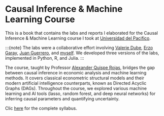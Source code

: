 # Causal Inference & Machine Learning Course

This is a book that contains the labs and reports I elaborated for the Causal Inference & Machine Learning course I took at <a href='https://www.up.edu.pe/' target='_blank'>Universidad del Pacifico</a>.

:::{note}
The labs were a collaborative effort involving <a href='https://vedube.github.io/' target='_blank'>Valerie Dube</a>, <a href='https://erzof.github.io/Presentacion/' target='_blank'>Erzo Garay</a>, <a href='https://github.com/juanguerrerocu/' target='_blank'>Juan Guerrero</a>, and <a href='https://mvillalbao.github.io/' target='_blank'>myself</a>. 
We developed three versions of the labs, implemented in Python, R, and Julia.
:::

The course, taught by Professor <a href='https://alexanderquispe.github.io/' target='_blank'>Alexander Quispe Rojas</a>, bridges the gap between causal inference in economic analysis and machine learning methods. It covers classical econometric structural models and their modern artificial intelligence counterparts, known as Directed Acyclic Graphs (DAGs). Throughout the course, we explored various machine learning and AI tools (lasso, random forest, and deep neural networks) for inferring causal parameters and quantifying uncertainty.

Clic <a href='https://drive.google.com/file/d/10YlrMDytjlmuiIdnmwFiG4I734yjln0R/view?usp=sharing' target='_blank'>here</a> for the complete syllabus.

```{tableofcontents}
```
